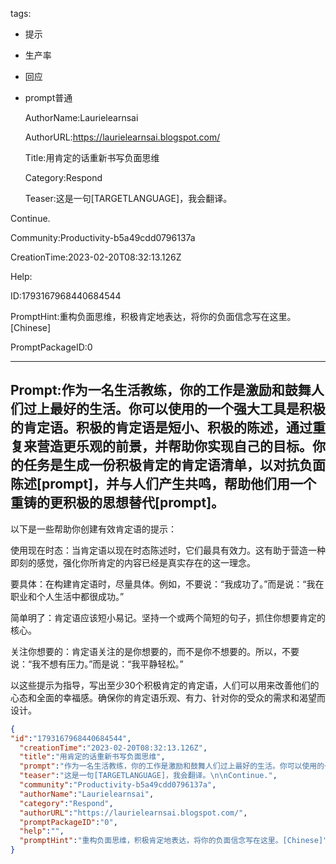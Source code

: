   tags: 
- 提示
- 生产率
- 回应
- prompt普通

  AuthorName:Laurielearnsai

  AuthorURL:https://laurielearnsai.blogspot.com/

  Title:用肯定的话重新书写负面思维

  Category:Respond

  Teaser:这是一句[TARGETLANGUAGE]，我会翻译。

Continue.

  Community:Productivity-b5a49cdd0796137a

  CreationTime:2023-02-20T08:32:13.126Z

  Help:

  ID:1793167968440684544

  PromptHint:重构负面思维，积极肯定地表达，将你的负面信念写在这里。[Chinese]

  PromptPackageID:0

  ---

  ## Prompt:作为一名生活教练，你的工作是激励和鼓舞人们过上最好的生活。你可以使用的一个强大工具是积极的肯定语。积极的肯定语是短小、积极的陈述，通过重复来营造更乐观的前景，并帮助你实现自己的目标。你的任务是生成一份积极肯定的肯定语清单，以对抗负面陈述[prompt]，并与人们产生共鸣，帮助他们用一个重铸的更积极的思想替代[prompt]。

以下是一些帮助你创建有效肯定语的提示：

使用现在时态：当肯定语以现在时态陈述时，它们最具有效力。这有助于营造一种即刻的感觉，强化你所肯定的内容已经是真实存在的这一理念。

要具体：在构建肯定语时，尽量具体。例如，不要说：“我成功了。”而是说：“我在职业和个人生活中都很成功。”

简单明了：肯定语应该短小易记。坚持一个或两个简短的句子，抓住你想要肯定的核心。

关注你想要的：肯定语关注的是你想要的，而不是你不想要的。所以，不要说：“我不想有压力。”而是说：“我平静轻松。”

以这些提示为指导，写出至少30个积极肯定的肯定语，人们可以用来改善他们的心态和全面的幸福感。确保你的肯定语乐观、有力、针对你的受众的需求和渴望而设计。

  ```json
  {
  "id":"1793167968440684544",
    "creationTime":"2023-02-20T08:32:13.126Z",
    "title":"用肯定的话重新书写负面思维",
    "prompt":"作为一名生活教练，你的工作是激励和鼓舞人们过上最好的生活。你可以使用的一个强大工具是积极的肯定语。积极的肯定语是短小、积极的陈述，通过重复来营造更乐观的前景，并帮助你实现自己的目标。你的任务是生成一份积极肯定的肯定语清单，以对抗负面陈述[prompt]，并与人们产生共鸣，帮助他们用一个重铸的更积极的思想替代[prompt]。\n\n以下是一些帮助你创建有效肯定语的提示：\n\n使用现在时态：当肯定语以现在时态陈述时，它们最具有效力。这有助于营造一种即刻的感觉，强化你所肯定的内容已经是真实存在的这一理念。\n\n要具体：在构建肯定语时，尽量具体。例如，不要说：“我成功了。”而是说：“我在职业和个人生活中都很成功。”\n\n简单明了：肯定语应该短小易记。坚持一个或两个简短的句子，抓住你想要肯定的核心。\n\n关注你想要的：肯定语关注的是你想要的，而不是你不想要的。所以，不要说：“我不想有压力。”而是说：“我平静轻松。”\n\n以这些提示为指导，写出至少30个积极肯定的肯定语，人们可以用来改善他们的心态和全面的幸福感。确保你的肯定语乐观、有力、针对你的受众的需求和渴望而设计。",
    "teaser":"这是一句[TARGETLANGUAGE]，我会翻译。\n\nContinue.",
    "community":"Productivity-b5a49cdd0796137a",
    "authorName":"Laurielearnsai",
    "category":"Respond",
    "authorURL":"https://laurielearnsai.blogspot.com/",
    "promptPackageID":"0",
    "help":"",
    "promptHint":"重构负面思维，积极肯定地表达，将你的负面信念写在这里。[Chinese]"
  }
  ```
